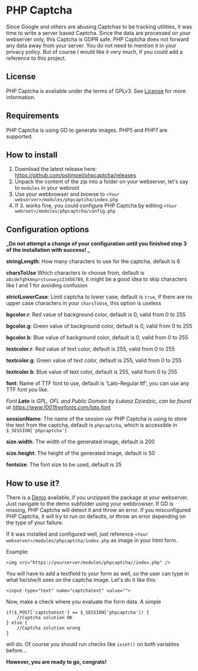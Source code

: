 # PHP Captcha

Since Google and others are abusing Captchas to be tracking utilities, it was time to write a server based Captcha. Since the data are processed on your webserver only, this Captcha is GDPR safe. PHP Captcha does not forward any data away from your server. You do not need to mention it in your privacy policy. But of course I would like it very much, if you could add a reference to this project.

## License

PHP Captcha is available under the terms of GPLv3. See [License](LICENSE) for more information.

## Requirements

PHP Captcha is using GD to generate images. PHP5 and PHP7 are supported.

## How to install

1. Download the latest release here: https://github.com/pstimpel/phpcaptcha/releases
2. Unpack the content of the zip into a folder on your webserver, let's say to `modules` in your webroot
3. Use your webbrowser and browse to `<Your webserver>/modules/phpcaptcha/index.php`
4. If 3. works fine, you could configure PHP Captcha by editing `<Your webroot>/modules/phpcaptcha/config.php`

## Configuration options

**_Do not attempt a change of your configuration until you finished step 3 of the installation with success! _**

**stringLength**: How many characters to use for the captcha, default is 6
    
**charsToUse** Which characters to choose from, default is `abcdefghkmnprstuvwxyz23456789`, it might be a good idea to skip characters like I and 1 for avoiding confusion

**strictLowerCase**: Limit captcha to lower case, default is `true`, if there are no upper case characters in your `charsToUse`, this option is useless 

**bgcolor.r**: Red value of background color, default is 0, valid from 0 to 255 

**bgcolor.g**: Green value of background color, default is 0, valid from 0 to 255 

**bgcolor.b**: Blue value of background color, default is 0, valid from 0 to 255 

**textcolor.r**: Red value of text color, default is 255, valid from 0 to 255 

**textcolor.g**: Green value of text color, default is 255, valid from 0 to 255 

**textcolor.b**: Blue value of text color, default is 255, valid from 0 to 255 

**font**: Name of TTF font to use, default is 'Lato-Regular.ttf', you can use any TTF font you like.

*Font **Lato** is GPL, OFL and Public Domain by Łukasz Dziedzic, can be found at https://www.1001freefonts.com/lato.font*
    
**sessionName**: The name of the session var PHP Captcha is using to store the text from the captcha, default is `phpcaptcha`, which is accessible in `$_SESSION['phpcaptcha']`
    
**size.width**: The width of the generated image, default is 200

**size.height**: The height of the generated image, default is 50

**fontsize**: The font size to be used, default is 25

## How to use it?

There is a [Demo](demo/) available, if you unzipped the package at your webserver. Just navigate to the demo subfolder using your webbrowser. If GD is missing, PHP Captcha will detect it and throw an error. If you misconfigured PHP Captcha, it will try to run on defaults, or throw an error depending on the type of your failure.

If it was installed and configured well, just reference `<Your webserver>/modules/phpcaptcha/index.php` as image in your html form.

Example: 

    <img src="https://yourserver/modules/phpcaptcha//index.php" />

You will have to add a textfield to your form as well, so the user can type in what he/she/it sees on the captcha image. Let's do it like this:

    <input type="text" name="captchatext" value="">

Now, make a check where you evaluate the form data. A simple

    if($_POST['captchatext'] == $_SESSION['phpcaptcha']) {
        //Captcha solution OK
    } else {
        //Captcha solution wrong
    }


will do. Of course you should run checks like `isset()` on both variables before...

**However, you are ready to go, congrats!**
